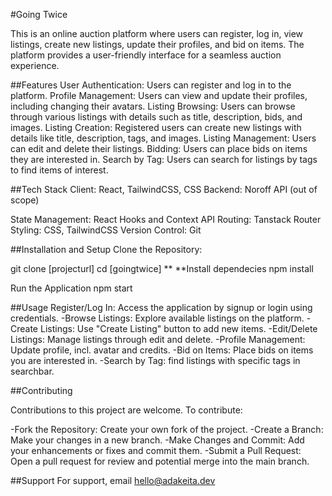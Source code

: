 #Going Twice

This is an online auction platform where users can register, log in, view listings, create new listings, update their profiles, and bid on items. The platform provides a user-friendly interface for a seamless auction experience.

##Features
User Authentication: Users can register and log in to the platform.
Profile Management: Users can view and update their profiles, including changing their avatars.
Listing Browsing: Users can browse through various listings with details such as title, description, bids, and images.
Listing Creation: Registered users can create new listings with details like title, description, tags, and images.
Listing Management: Users can edit and delete their listings.
Bidding: Users can place bids on items they are interested in.
Search by Tag: Users can search for listings by tags to find items of interest.


##Tech Stack
Client: React, TailwindCSS, CSS Backend: Noroff API (out of scope)

State Management: React Hooks and Context API Routing: Tanstack Router Styling: CSS, TailwindCSS Version Control: Git

##Installation and Setup
Clone the Repository:

git clone [projecturl]
cd [goingtwice]
**
**Install dependecies npm install

Run the Application npm start

##Usage
Register/Log In: Access the application by signup or login using credentials. -Browse Listings: Explore available listings on the platform. -Create Listings: Use "Create Listing" button to add new items. -Edit/Delete Listings: Manage listings through edit and delete. -Profile Management: Update profile, incl. avatar and credits. -Bid on Items: Place bids on items you are interested in. -Search by Tag: find listings with specific tags in searchbar.

##Contributing

Contributions to this project are welcome. To contribute:

-Fork the Repository: Create your own fork of the project. -Create a Branch: Make your changes in a new branch. -Make Changes and Commit: Add your enhancements or fixes and commit them. -Submit a Pull Request: Open a pull request for review and potential merge into the main branch.

##Support
For support, email hello@adakeita.dev
